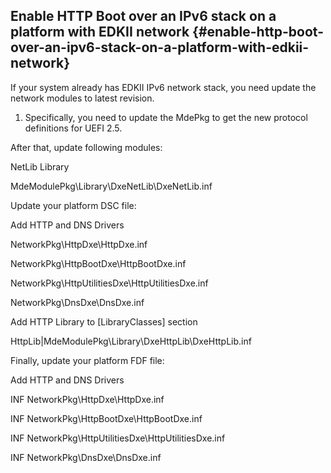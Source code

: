## Enable HTTP Boot over an IPv6 stack on a platform with EDKII network {#enable-http-boot-over-an-ipv6-stack-on-a-platform-with-edkii-network}

If your system already has EDKII IPv6 network stack, you need update the network modules to latest revision.

1.  Specifically, you need to update the MdePkg to get the new protocol definitions for UEFI 2.5\.

After that, update following modules:

NetLib Library

MdeModulePkg\Library\DxeNetLib\DxeNetLib.inf

Update your platform DSC file:

Add HTTP and DNS Drivers

NetworkPkg\HttpDxe\HttpDxe.inf

NetworkPkg\HttpBootDxe\HttpBootDxe.inf

NetworkPkg\HttpUtilitiesDxe\HttpUtilitiesDxe.inf

NetworkPkg\DnsDxe\DnsDxe.inf

Add HTTP Library to [LibraryClasses] section

HttpLib|MdeModulePkg\Library\DxeHttpLib\DxeHttpLib.inf

Finally, update your platform FDF file:

Add HTTP and DNS Drivers

INF NetworkPkg\HttpDxe\HttpDxe.inf

INF NetworkPkg\HttpBootDxe\HttpBootDxe.inf

INF NetworkPkg\HttpUtilitiesDxe\HttpUtilitiesDxe.inf

INF NetworkPkg\DnsDxe\DnsDxe.inf